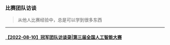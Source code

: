 ### 比赛团队访谈
> 从他人比赛经验中，总是可以学到很多东西
---
#### [【2022-08-10】冠军团队访谈录|第三届全国人工智能大赛](https://mp.weixin.qq.com/s/au7r79Tbyf52tdrcGAkZAQ)